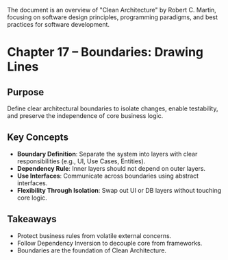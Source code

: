 The document is an overview of "Clean Architecture" by Robert C. Martin, focusing on software design principles, programming paradigms, and best practices for software development.

# Chapter 17 – Boundaries: Drawing Lines

## Purpose
Define clear architectural boundaries to isolate changes, enable testability, and preserve the independence of core business logic.

## Key Concepts
- **Boundary Definition**: Separate the system into layers with clear responsibilities (e.g., UI, Use Cases, Entities).
- **Dependency Rule**: Inner layers should not depend on outer layers.
- **Use Interfaces**: Communicate across boundaries using abstract interfaces.
- **Flexibility Through Isolation**: Swap out UI or DB layers without touching core logic.

## Takeaways
- Protect business rules from volatile external concerns.
- Follow Dependency Inversion to decouple core from frameworks.
- Boundaries are the foundation of Clean Architecture.
